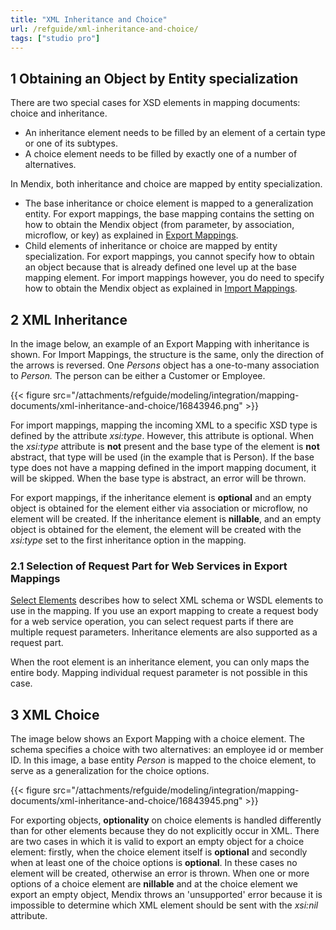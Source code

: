 ```yaml
---
title: "XML Inheritance and Choice"
url: /refguide/xml-inheritance-and-choice/
tags: ["studio pro"]
---
```


## 1 Obtaining an Object by Entity specialization

There are two special cases for XSD elements in mapping documents: choice and inheritance.

* An inheritance element needs to be filled by an element of a certain type or one of its subtypes.
* A choice element needs to be filled by exactly one of a number of alternatives.

In Mendix, both inheritance and choice are mapped by entity specialization.

* The base inheritance or choice element is mapped to a generalization entity. For export mappings, the base mapping contains the setting on how to obtain the Mendix object (from parameter, by association, microflow, or key) as explained in [Export Mappings](/refguide/export-mappings/).
* Child elements of inheritance or choice are mapped by entity specialization. For export mappings, you cannot specify how to obtain an object because that is already defined one level up at the base mapping element. For import mappings however, you do need to specify how to obtain the Mendix object as explained in [Import Mappings](/refguide/import-mappings/). 

## 2 XML Inheritance

In the image below, an example of an Export Mapping with inheritance is shown. For Import Mappings, the structure is the same, only the direction of the arrows is reversed. One *Persons* object has a one-to-many association to *Person.* The person can be either a Customer or Employee.

{{< figure src="/attachments/refguide/modeling/integration/mapping-documents/xml-inheritance-and-choice/16843946.png" >}}

For import mappings, mapping the incoming XML to a specific XSD type is defined by the attribute *xsi:type*. However, this attribute is optional. When the *xsi:type* attribute is **not** present and the base type of the element is **not** abstract, that type will be used (in the example that is Person). If the base type does not have a mapping defined in the import mapping document, it will be skipped. When the base type is abstract, an error will be thrown.

For export mappings, if the inheritance element is **optional** and an empty object is obtained for the element either via association or microflow, no element will be created. If the inheritance element is **nillable**, and an empty object is obtained for the element, the element will be created with the *xsi:type* set to the first inheritance option in the mapping.

### 2.1 Selection of Request Part for Web Services in Export Mappings

[Select Elements](/refguide/select--elements/) describes how to select XML schema or WSDL elements to use in the mapping. If you use an export mapping to create a request body for a web service operation, you can select request parts if there are multiple request parameters. Inheritance elements are also supported as a request part.

When the root element is an inheritance element, you can only maps the entire body. Mapping individual request parameter is not possible in this case.

## 3 XML Choice

The image below shows an Export Mapping with a choice element. The schema specifies a choice with two alternatives: an employee id or member ID. In this image, a base entity *Person* is mapped to the choice element, to serve as a generalization for the choice options. 

{{< figure src="/attachments/refguide/modeling/integration/mapping-documents/xml-inheritance-and-choice/16843945.png" >}}

For exporting objects, **optionality** on choice elements is handled differently than for other elements because they do not explicitly occur in XML. There are two cases in which it is valid to export an empty object for a choice element: firstly, when the choice element itself is **optional** and secondly when at least one of the choice options is **optional**. In these cases no element will be created, otherwise an error is thrown. When one or more options of a choice element are **nillable** and at the choice element we export an empty object, Mendix throws an 'unsupported' error because it is impossible to determine which XML element should be sent with the *xsi:nil* attribute.
